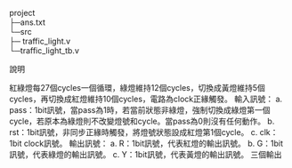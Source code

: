 project  
├─ans.txt   
└─src   
        ├─ traffic_light.v  
        └─traffic_light_tb.v  

說明

紅綠燈每27個cycles一個循環，綠燈維持12個cycles，切換成黃燈維持5個cycles，再切換成紅燈維持10個cycles，電路為clock正緣觸發。
輸入訊號： a. pass：1bit訊號，當pass為1時，若當前狀態非綠燈，強制切換成綠燈第一個cycle，若原本為綠燈則不改變燈號和cycle。當pass為0則沒有任何動作。 b. rst：1bit訊號，非同步正緣時觸發，將燈號狀態設成紅燈第1個cycle。 c. clk：1bit clock訊號。
輸出訊號： a. R：1bit訊號，代表紅燈的輸出訊號。 b. G：1bit訊號，代表綠燈的輸出訊號。 c. Y：1bit訊號，代表黃燈的輸出訊號。 三個輸出

